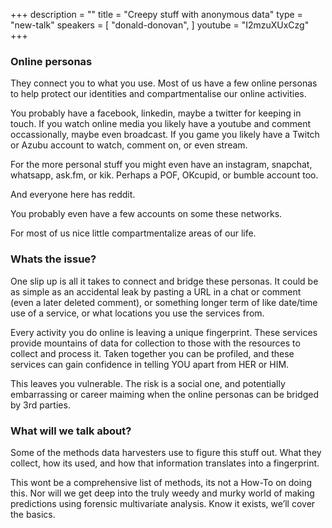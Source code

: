 +++
description = ""
title = "Creepy stuff with anonymous data"
type = "new-talk"
speakers = [
        "donald-donovan",
]
youtube = "I2mzuXUxCzg"
+++
### Online personas

They connect you to what you use. Most of us have a few online personas to help protect our identities and compartmentalise our online activities.

You probably have a facebook, linkedin, maybe a twitter for keeping in touch. If you watch online media you likely have a youtube and comment occassionally, maybe even broadcast. If you game you likely have a Twitch or Azubu account to watch, comment on, or even stream.

For the more personal stuff you might even have an instagram, snapchat, whatsapp, ask.fm, or kik. Perhaps a POF, OKcupid, or bumble account too.

And everyone here has reddit.

You probably even have a few accounts on some these networks.

For most of us nice little compartmentalize areas of our life.

### Whats the issue?

One slip up is all it takes to connect and bridge these personas. It could be as simple as an accidental leak by pasting a URL in a chat or comment (even a later deleted comment), or something longer term of like date/time use of a service, or what locations you use the services from.

Every activity you do online is leaving a unique fingerprint. These services provide mountains of data for collection to those with the resources to collect and process it. Taken together you can be profiled, and these services can gain confidence in telling YOU apart from HER or HIM.

This leaves you vulnerable. The risk is a social one, and potentially embarrassing or career maiming when the online personas can be bridged by 3rd parties.

### What will we talk about?

Some of the methods data harvesters use to figure this stuff out. What they collect, how its used, and how that information translates into a fingerprint.

This wont be a comprehensive list of methods, its not a How-To on doing this. Nor will we get deep into the truly weedy and murky world of making predictions using forensic multivariate analysis. Know it exists, we’ll cover the basics.